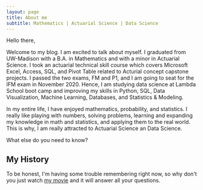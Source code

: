 ```yaml
---
layout: page
title: About me
subtitle: Mathematics | Actuarial Science | Data Science
---
```


Hello there,

Welcome to my blog. I am excited to talk about myself. I graduated from UW-Madison with a B.A. in Mathematics and with a minor in Actuarial Science. I took an actuarial technical skill course which covers Microsoft Excel, Access, SQL, and Pivot Table related to Acturial concept capstone projects. I passed the two exams, FM and P1, and I am going to seat for the IFM exam in November 2020. Hence, I am studying data science at Lambda School boot camp and improving my skills in Python, SQL, Data Visualization, Machine Learning, Databases, and Statistics & Modeling.

In my entire life, I have enjoyed mathematics, probability, and statistics. I really like playing with numbers, solving problems, learning and expanding my knowledge in math and statistics, and applying them to the real world. This is why, I am really attracted to Actuarial Science an Data Science.

What else do you need to know?

## My History

To be honest, I'm having some trouble remembering right now, so why don't you just watch [my movie](https://en.wikipedia.org/wiki/The_Princess_Bride_%28film%29) and it will answer all your questions.

